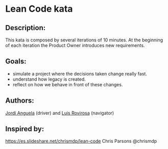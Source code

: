 # Lean Code kata

## Description:
This kata is composed by several iterations of 10 minutes. At the beginning of each iteration the Product Owner introduces new requirements.

## Goals:
- simulate a project where the decisions taken change really fast.
- understand how legacy is created.
- reflect on how we behave in front of these changes.

## Authors:
[Jordi Anguela](https://twitter.com/jordianguela) (driver) and [Luis Rovirosa](https://twitter.com/luisrovirosa) (navigator)

## Inspired by:
https://es.slideshare.net/chrismdp/lean-code
Chris Parsons @chrismdp